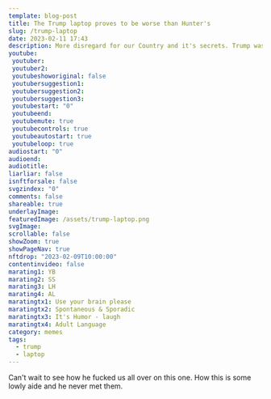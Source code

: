 ```yaml
---
template: blog-post
title: The Trump laptop proves to be worse than Hunter's
slug: /trump-laptop
date: 2023-02-11 17:43
description: More disregard for our Country and it's secrets. Trump was out of control and now we're all going to pay for it.
youtube:
 youtuber: 
 youtuber2: 
 youtubeshoworiginal: false
 youtubersuggestion1:
 youtubersuggestion2:
 youtubersuggestion3:
 youtubestart: "0"
 youtubeend: 
 youtubemute: true
 youtubecontrols: true
 youtubeautostart: true
 youtubeloop: true
audiostart: "0"
audioend: 
audiotitle:
liarliar: false
isnftforsale: false
svgzindex: "0"
comments: false
shareable: true
underlayImage: 
featuredImage: /assets/trump-laptop.png
svgImage:
scrollable: false
showZoom: true
showPageNav: true
nftdrop: "2023-02-09T10:00:00"
contentinvideo: false
marating1: YB
marating2: SS
marating3: LH
marating4: AL
maratingtx1: Use your brain please
maratingtx2: Spontaneous & Sporadic
maratingtx3: It's Humor - laugh
maratingtx4: Adult Language
category: memes
tags:
  - trump
  - laptop
---
```

Can't wait to see how he fucked us all over on this one. How this is some lowly aide and he never met them. 






<!-- https://youtu.be/VgdB9QYKeyM -->

<!-- XjuLZwlDxh8 -->